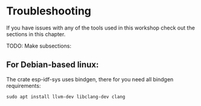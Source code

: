 # Troubleshooting

If you have issues with any of the tools used in this workshop check out the sections in this chapter.

TODO: Make subsections:

## For Debian-based linux:

The crate esp-idf-sys uses bindgen, there for you need all bindgen requirements:

`sudo apt install llvm-dev libclang-dev clang`
